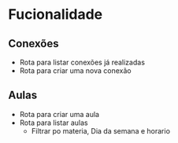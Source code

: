 # Fucionalidade

## Conexões

- Rota para listar conexões já realizadas
- Rota para criar uma nova conexão

## Aulas

- Rota para criar uma aula
- Rota para listar aulas
    - Filtrar po materia, Dia da semana e horario